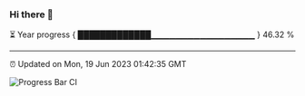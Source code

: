 ### Hi there 👋

⏳ Year progress { █████████████▁▁▁▁▁▁▁▁▁▁▁▁▁▁▁▁▁ } 46.32 %

---

⏰ Updated on Mon, 19 Jun 2023 01:42:35 GMT

![Progress Bar CI](https://github.com/ZhaoGui/ZhaoGui/workflows/Progress%20Bar%20CI/badge.svg)
